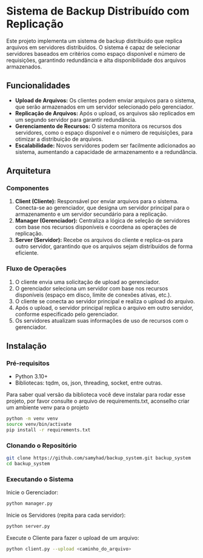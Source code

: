 # Sistema de Backup Distribuído com Replicação

Este projeto implementa um sistema de backup distribuído que replica arquivos em servidores distribuídos. O sistema é capaz de selecionar servidores baseados em critérios como espaço disponível e número de requisições, garantindo redundância e alta disponibilidade dos arquivos armazenados.

## Funcionalidades

- **Upload de Arquivos:** Os clientes podem enviar arquivos para o sistema, que serão armazenados em um servidor selecionado pelo gerenciador.
- **Replicação de Arquivos:** Após o upload, os arquivos são replicados em um segundo servidor para garantir redundância.
- **Gerenciamento de Recursos:** O sistema monitora os recursos dos servidores, como o espaço disponível e o número de requisições, para otimizar a distribuição de arquivos.
- **Escalabilidade:** Novos servidores podem ser facilmente adicionados ao sistema, aumentando a capacidade de armazenamento e a redundância.

## Arquitetura

### Componentes

1. **Client (Cliente):** Responsável por enviar arquivos para o sistema. Conecta-se ao gerenciador, que designa um servidor principal para o armazenamento e um servidor secundário para a replicação.
2. **Manager (Gerenciador):** Centraliza a lógica de seleção de servidores com base nos recursos disponíveis e coordena as operações de replicação.
3. **Server (Servidor):** Recebe os arquivos do cliente e replica-os para outro servidor, garantindo que os arquivos sejam distribuídos de forma eficiente.

### Fluxo de Operações

1. O cliente envia uma solicitação de upload ao gerenciador.
2. O gerenciador seleciona um servidor com base nos recursos disponíveis (espaço em disco, limite de conexões ativas, etc.).
3. O cliente se conecta ao servidor principal e realiza o upload do arquivo.
4. Após o upload, o servidor principal replica o arquivo em outro servidor, conforme especificado pelo gerenciador.
5. Os servidores atualizam suas informações de uso de recursos com o gerenciador.

## Instalação

### Pré-requisitos

- Python 3.10+
- Bibliotecas: tqdm, os, json, threading, socket, entre outras.
  
Para saber qual versão da biblioteca você deve instalar para rodar esse projeto, por favor consulte o arquivo de requirements.txt, aconselho criar um ambiente venv para o projeto
```bash
python -m venv venv
source venv/bin/activate
pip install -r requirements.txt
```


### Clonando o Repositório

```bash
git clone https://github.com/samyhad/backup_system.git backup_system
cd backup_system
```

### Executando o Sistema

Inicie o Gerenciador:

```bash
python manager.py
```
Inicie os Servidores (repita para cada servidor):

```bash
python server.py
```

Execute o Cliente para fazer o upload de um arquivo:

```bash
python client.py --upload <caminho_do_arquivo>
```
